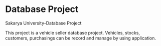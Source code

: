 # Database Project
Sakarya University-Database Project

This project is a vehicle seller database project. Vehicles, stocks, customers, purchasings can be record and manage by using application.
